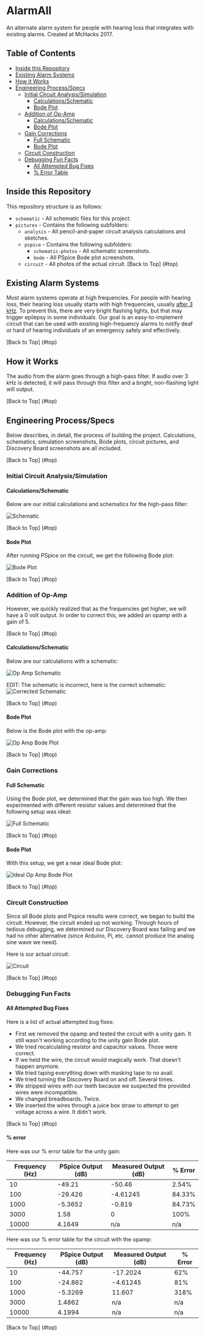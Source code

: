 # <a name="top"></a>AlarmAll
An alternate alarm system for people with hearing loss that integrates with existing alarms. Created at McHacks 2017.
## <a name="toc"></a>Table of Contents
* [Inside this Repository](#inside)
* [Existing Alarm Systems](#existing)
* [How it Works](#works)
* [Engineering Process/Specs](#process)
  * [Initial Circuit Analysis/Simulation](#initial)
    * [Calculations/Schematic](#calculations1)
    * [Bode Plot](#bode1)
  * [Addition of Op-Amp](#opamp)
    * [Calculations/Schematic](#calculations2)
    * [Bode Plot](#bode2)
  * [Gain Corrections](#corrections)
    * [Full Schematic](#schematic)
    * [Bode Plot](#bode3)
  * [Circuit Construction](#circuit)
  * [Debugging Fun Facts](#debugging)
    * [All Attempted Bug Fixes](#fixes)
    * [% Error Table](error)

## <a name="inside"></a> Inside this Repository

This repository structure is as follows:

* `schematic` - All schematic files for this project.
* `pictures` - Contains the following subfolders:
   * `analysis` - All pencil-and-paper circuit analysis calculations and sketches.
   * `pspice` - Contains the following subfolders:
     * `schematic-photos` - All schematic screenshots.
     * `bode` - All PSpice Bode plot screenshots.
   * `circuit` - All photos of the actual circuit. 
[Back to Top] (#top)


## <a name="existing"></a> Existing Alarm Systems

Most alarm systems operate at high frequencies. For people with hearing loss, their hearing loss usually starts with high frequencies, usually [after 3 kHz](http://www.noisehelp.com/high-frequency-hearing-loss.html). To prevent this, there are very bright flashing lights, but that may trigger epilepsy in some individuals. Our goal is an easy-to-implement circuit that can be used with existing high-frequency alarms to notify deaf or hard of hearing individuals of an emergency safely and effectively.

[Back to Top] (#top)

## <a name="works"></a> How it Works

The audio from the alarm goes through a high-pass filter. If audio over 3 kHz is detected, it will pass through this filter and a bright, non-flashing light will output.

[Back to Top] (#top)

## <a name="process"></a> Engineering Process/Specs

Below describes, in detail, the process of building the project. Calculations, schematics, simulation screenshots, Bode plots, circuit pictures, and Discovery Board screenshots are all included.

[Back to Top] (#top)

### <a name="initial"></a> Initial Circuit Analysis/Simulation

#### <a name="calculations1"></a> Calculations/Schematic

Below are our initial calculations and schematics for the high-pass filter:

![Schematic](http://i.imgur.com/NpJeELF.jpg)

[Back to Top] (#top)

#### <a name="bode1"></a> Bode Plot

After running PSpice on the circuit, we get the following Bode plot:

![Bode Plot](http://i.imgur.com/pRQAaEb.png)

[Back to Top] (#top)

### <a name="opamp"></a> Addition of Op-Amp

However, we quickly realized that as the frequencies get higher, we will have a 0 volt output. In order to correct this, we added an opamp with a gain of 5.

[Back to Top] (#top)

#### <a name="calculations2"></a> Calculations/Schematic

Below are our calculations with a schematic:

![Op Amp Schematic](http://i.imgur.com/prgfTyo.jpg)

EDIT: The schematic is incorrect, here is the correct schematic:
![Corrected Schematic](http://i.imgur.com/xCA3YSW.jpg)

[Back to Top] (#top)

#### <a name="bode2"></a> Bode Plot

Below is the Bode plot with the op-amp:

![Op Amp Bode Plot](http://i.imgur.com/qU692iu.png)

[Back to Top] (#top)

### <a name="corrections"></a> Gain Corrections

#### <a name="schematic"></a> Full Schematic

Using the Bode plot, we determined that the gain was too high. We then experimented with different resistor values and determined that the following setup was ideal:

![Full Schematic](http://i.imgur.com/mw1xjTD.png)

[Back to Top] (#top)

#### <a name="bode3"></a> Bode Plot

With this setup, we get a near ideal Bode plot:

![Ideal Op Amp Bode Plot](http://i.imgur.com/VnWHBVS.png)

[Back to Top] (#top)

### <a name="circuit"></a> Circuit Construction

Since all Bode plots and Pspice results were correct, we began to build the circuit. However, the circuit ended up not working. Through hours of tedious debugging, we determined our Discovery Board was failing and we had no other alternative (since Arduino, Pi, etc. cannot produce the analog sine wave we need).

Here is our actual circuit:

![Circuit](http://i.imgur.com/dLGPXNU.jpg)

[Back to Top] (#top)

### <a name="debugging"></a> Debugging Fun Facts

####  <a name="fixes"></a> All Attempted Bug Fixes

Here is a list of actual attempted bug fixes:
* First we removed the opamp and tested the circuit with a unity gain. It still wasn't working according to the unity gain Bode plot.
* We tried recalculating resistor and capacitor values. Those were correct.
* If we held the wire, the circuit would magically work. That doesn't happen anymore.
* We tried taping everything down with masking tape to no avail.
* We tried turning the Discovery Board on and off. Several times.
* We stripped wires with our teeth because we suspected the provided wires were incompatible.
* We changed breadboards. Twice.
* We inserted the wires through a juice box straw to attempt to get voltage across a wire. It didn't work.

[Back to Top] (#top)

#### <a name="error"></a> % error

Here was our % error table for the unity gain:

|Frequency (Hz) | PSpice Output (dB) | Measured Output (dB) | % Error |
|---|---|---|---|
|10|-49.21|-50.46|2.54%|
|100|-29.426|-4.61245|84.33%|
|1000|-5.3652|-0.819|84.73%|
|3000|1.58|0|100%|
|10000|4.1649|n/a|n/a|

Here was our % error table for the circuit with the opamp:

|Frequency (Hz) | PSpice Output (dB) | Measured Output (dB) | % Error |
|---|---|---|---|
|10|-44.757|-17.2024|62%|
|100|-24.862|-4.61245|81%|
|1000|-5.3269|11.607|318%|
|3000|1.4862|n/a|n/a|
|10000|4.1994|n/a|n/a|

[Back to Top] (#top)
